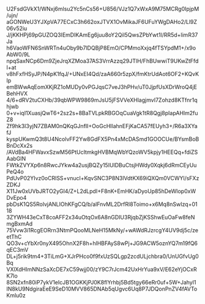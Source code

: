 U2FsdGVkX1/WNxj6mlsu2Yc5nCs56+U856/VJz1Q7xWxA9M75MCRg0IpjpM/ujn/
aGONWeU3YJXpVA77ECxC3h662oxJTVX1OvMikaJF6UFuYWgDAHo2/Ll9Z06v52iu
J/jKKHPj69pGUZOQ3IEmDIKAmEg6juu8oY2Qil5QwsZPbYwt1l/RR5d+limR37Ja
h6VaoWFN6SnWRTn4uOby9b7lDQBjP8EmO/CPMmoXxjq4fTSYpdM1+/x9oAbW0/9L
npqSaxNCp6Dm9ZjeJrqXZMoa37AS3VrrAzzq29JTlH/FhBUwwiT9UKwZtFfdI+at
v8hFxfHSyJP/N4pK1fqJ/+UNxEI4Qd/zaA660r5zpX/fmKtrUdAot6OF2+KQvKIp
emBWwAqEomXKjRZ1oMUDy0vPGJqsC7veJ3hPHv/uT0JjpfUsXDrWroQ4jEBehHVX
4/6+dRV2tuCXHb/39qbWPW9869mJsU5jFSVVeXHlagjmvI7Zohzd8KTfnr1qhjwb
0+v+iqI1XuasjQwT6+2sz2s+8BaTVLpkRBGOqCuaVgk1tR8Qgj8pIapAHlm2fuZ8
Zf9hk3I3yjN7ZBAM0nQKqGJnfII+OoGcHIlahnEFjKaCA57fEUyh3+/R6a3XYafJ
kyspUKwmQ3t8U4NcolvFF2Yw8GdFX5Pn4xMcDASmd1GOOCUe/BYsmBoBBnDcXx2s
/AVdBa4HFWavxSzwM56PtUcItmkgHVBMqWbYQzoWV5kpjy1HEEQq+fdiZSAabGlN
FWtkZVYXp6n8RwcJYkw4a2usjBQZy15IUlDBuCtsjHWdy0Xqkj6dRmCEyUuPeQ4o
PdUvP02YIvz0oCRlSS+vnucl+KqvSNC3P8N3lVdtKX69iQXQm0VCWYl/sFXzZDKJ
X11Jw0xUVbJRTO2yGI4/Z+L2dLpdI+F8nK+EmHK/aDyoUp85hDeWlop0xWDvEpo4
pbDsK1QS5RolvjANLIOhKFgCQ/b/alFnvML2DrfRl8Toimo+x6Mq8nSwIzq+0118
3ZYWH43eCxT8coAFF2x34uOtqOx6A8nGDIU3RjqbZjKSShwEuOaFw8feNmgBxmAd
75Vvw3i1RcgEORrn3NtmPQooMLNeH15MkNy/+wAWdRJzrcgY4UV9dj5c/zeetThC
QO3v+cYbXr0nyX495OhnX2F8h+hlHBFAyS8wPj+JG9ACW5oznYQ7m19fQ6qEC3mV
DL+j5rik9tm4+3TiLmG+XJrPHco0f9fxUzSQLgp2zcdULjchbra0/UnUGfvUg0Bq
VXlXdHImNNzSaXcDE7xC59wjj00/zY9C7rJcm42UxHrYua9xV/E62eYjOCxRK7lo
8SN2xfn80iP7ykV1eIcJB1OGKKjPJ0K8flYrhbj5Bd5tgy66eRr0uf+5W+Jahyl1
IN8kU9NdgiraEeE9SeD10MVV865DNAb5qUgvc6Uq8P7JDQonPnZV4fAVToKmlu0z
